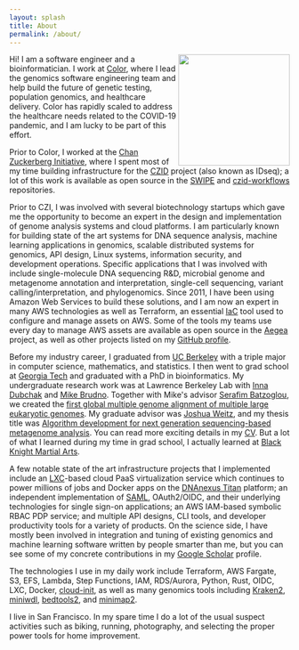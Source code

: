 ```yaml
---
layout: splash
title: About
permalink: /about/
---
```


<img align="right" src="https://avatars1.githubusercontent.com/u/862013" width=200px height=200px>

Hi! I am a software engineer and a bioinformatician. I work at [Color](https://color.com), where I lead the genomics
software engineering team and help build the future of genetic testing, population genomics, and healthcare delivery.
Color has rapidly scaled to address the healthcare needs related to the COVID-19 pandemic, and I am lucky to be part
of this effort.

Prior to Color, I worked at the
[Chan Zuckerberg Initiative](https://chanzuckerberg.com/science/), where I spent most of my time building
infrastructure for the [CZID](https://czid.org/) project (also known as IDseq); a lot of this work is available
as open source in the [SWIPE](https://github.com/chanzuckerberg/swipe) and 
[czid-workflows](https://github.com/chanzuckerberg/czid-workflows) repositories.

Prior to CZI, I was involved with several biotechnology startups which gave me the opportunity to become an expert in
the design and implementation of genome analysis systems and cloud platforms. I am particularly known for building
state of the art systems for DNA sequence analysis, machine learning applications in genomics, scalable distributed
systems for genomics, API design, Linux systems, information security, and development operations. Specific applications
that I was involved with include single-molecule DNA sequencing R&D, microbial genome and metagenome annotation and
interpretation, single-cell sequencing, variant calling/interpretation, and phylogenomics. Since 2011, I have
been using Amazon Web Services to build these solutions, and I am now an expert in many AWS technologies as well as
Terraform, an essential [IaC](https://en.wikipedia.org/wiki/Infrastructure_as_code) tool used to configure and manage
assets on AWS. Some of the tools my teams use every day to manage AWS assets are available as open source in the
[Aegea](https://github.com/kislyuk/aegea) project, as well as other projects listed on my
[GitHub profile](https://github.com/kislyuk).

Before my industry career, I graduated from [UC Berkeley](https://www.berkeley.edu/) with a triple major in computer
science, mathematics, and statistics. I then went to grad school at [Georgia Tech](https://www.gatech.edu/) and
graduated with a PhD in bioinformatics. My undergraduate research work was at Lawrence Berkeley Lab with
[Inna Dubchak](https://biosciences.lbl.gov/profiles/inna-dubchak-2/) and
[Mike Brudno](http://www.cs.toronto.edu/~brudno/public/). Together with Mike's advisor
[Serafim Batzoglou](https://en.wikipedia.org/wiki/Serafim_Batzoglou), we created the
[first global multiple genome alignment of multiple large eukaryotic genomes](https://genome.cshlp.org/content/19/4/682.long).
My graduate advisor was [Joshua Weitz](https://en.wikipedia.org/wiki/Joshua_Weitz), and my thesis title was
[Algorithm development for next generation sequencing-based metagenome analysis](https://smartech.gatech.edu/bitstream/handle/1853/42779/kislyuk_andrey_o_201012_phd.pdf).
You can read more exciting details in my [CV](akislyuk.pdf). But a lot of what I learned during my time in grad school,
I actually learned at [Black Knight Martial Arts](http://www.blackknight.com/).

A few notable state of the art infrastructure projects that I implemented include an
[LXC](https://linuxcontainers.org/)-based cloud PaaS virtualization service which continues to power millions of jobs
and Docker apps on the [DNAnexus Titan](https://www.dnanexus.com/product-overview/titan) platform; an independent
implementation of [SAML](https://en.wikipedia.org/wiki/Security_Assertion_Markup_Language), OAuth2/OIDC, and their
underlying technologies for single sign-on applications; an AWS IAM-based symbolic RBAC PDP service; and multiple API
designs, CLI tools, and developer productivity tools for a variety of products. On the science side, I have mostly
been involved in integration and tuning of existing genomics and machine learning software written by people smarter
than me, but you can see some of my concrete contributions in my
[Google Scholar](https://scholar.google.com/citations?user=7deTos4AAAAJ&sortby=pubdate) profile.

The technologies I use in my daily work include Terraform, AWS Fargate, S3, EFS, Lambda, Step Functions, IAM,
RDS/Aurora, Python, Rust, OIDC, LXC, Docker, [cloud-init](https://cloud-init.io/), as well as many genomics tools
including [Kraken2](https://ccb.jhu.edu/software/kraken2/), [miniwdl](https://github.com/chanzuckerberg/miniwdl),
[bedtools2](https://github.com/arq5x/bedtools2), and [minimap2](https://github.com/lh3/minimap2).

I live in San Francisco. In my spare time I do a lot of the usual suspect activities such as biking, running,
photography, and selecting the proper power tools for home improvement.
